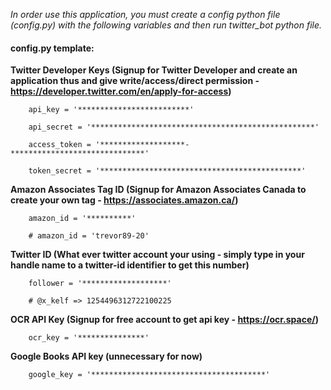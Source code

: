 _In order use this application, you must create a config python file (config.py) with the following variables and then run twitter_bot python file._
#### config.py template: ####

**Twitter Developer Keys (Signup for Twitter Developer and create an application thus and give write/access/direct permission - https://developer.twitter.com/en/apply-for-access)**
        
        api_key = '*************************'

        api_secret = '**************************************************'

        access_token = '*******************-******************************'

        token_secret = '*********************************************'

**Amazon Associates Tag ID (Signup for Amazon Associates Canada to create your own tag - https://associates.amazon.ca/)**

        amazon_id = '**********'

        # amazon_id = 'trevor89-20'

**Twitter ID (What ever twitter account your using - simply type in your handle name to a twitter-id identifier to get this number)**

        follower = '*******************'

        # @x_kelf => 1254496312722100225

**OCR API Key (Signup for free account to get api key - https://ocr.space/)**

        ocr_key = '***************'

**Google Books API key (unnecessary for now)**

        google_key = '***************************************'



